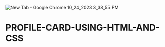 ![New Tab - Google Chrome 10_24_2023 3_38_55 PM](https://github.com/jittupal/PROFILE-CARD-USING-HTML-AND-CSS/assets/128616359/896a4421-4cad-4350-9721-7ceb2f3ae877)
# PROFILE-CARD-USING-HTML-AND-CSS
